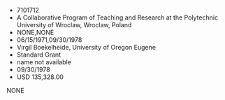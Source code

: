 * 7101712
* A Collaborative Program of Teaching and Research at the Polytechnic University of Wroclaw, Wroclaw, Poland
* NONE,NONE
* 06/15/1971,09/30/1978
* Virgil Boekelheide, University of Oregon Eugene
* Standard Grant
* name not available
* 09/30/1978
* USD 135,328.00

NONE
